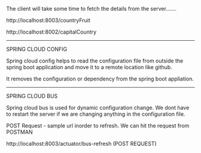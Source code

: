 The client will take some time to fetch the details from the server.......

http://localhost:8003/countryFruit

http://localhost:8002/capitalCountry

------------------------------------------------------------------------------------------------------------

SPRING CLOUD CONFIG

Spring cloud config helps to read the configuration file from outside the spring boot application and move it to a remote location like github.

It removes the configuration or dependency from the spring boot appliation.



-----------------------------------------------------
SPRING CLOUD BUS

Spring cloud bus is used for dynamic configuration change. We dont have to restart the server if we are changing anything in the configuration file.

POST Request - sample url inorder to refresh. We can hit the request from POSTMAN 

 http://localhost:8003/actuator/bus-refresh (POST REQUEST)
